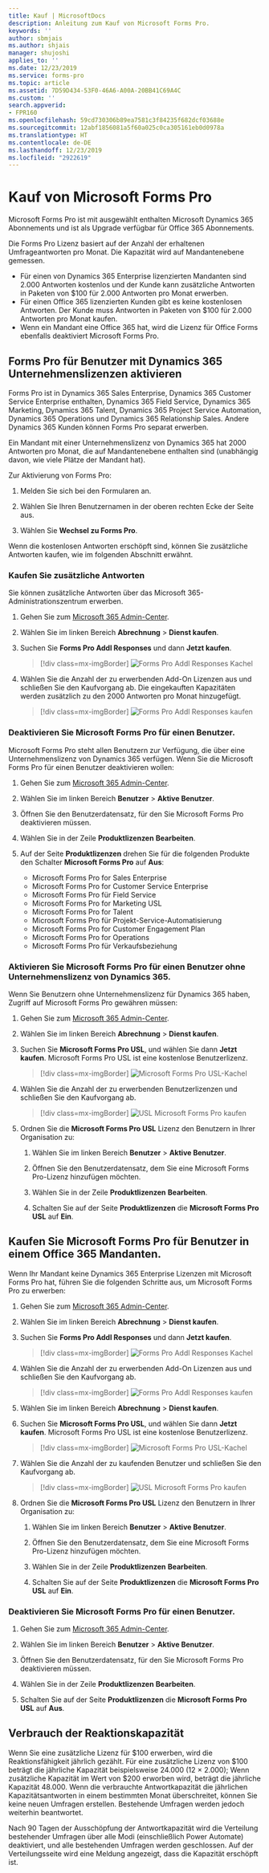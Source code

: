 ```yaml
---
title: Kauf | MicrosoftDocs
description: Anleitung zum Kauf von Microsoft Forms Pro.
keywords: ''
author: sbmjais
ms.author: shjais
manager: shujoshi
applies_to: ''
ms.date: 12/23/2019
ms.service: forms-pro
ms.topic: article
ms.assetid: 7D59D434-53F0-46A6-A00A-20BB41C69A4C
ms.custom: ''
search.appverid:
- FPR160
ms.openlocfilehash: 59cd730306b89ea7581c3f84235f682dcf03688e
ms.sourcegitcommit: 12abf1856081a5f60a025c0ca305161eb0d0978a
ms.translationtype: HT
ms.contentlocale: de-DE
ms.lasthandoff: 12/23/2019
ms.locfileid: "2922619"
---
```

# <a name="purchase-microsoft-forms-pro"></a>Kauf von Microsoft Forms Pro

Microsoft Forms Pro ist mit ausgewählt enthalten Microsoft Dynamics 365 Abonnements und ist als Upgrade verfügbar für Office 365 Abonnements.

Die Forms Pro Lizenz basiert auf der Anzahl der erhaltenen Umfrageantworten pro Monat. Die Kapazität wird auf Mandantenebene gemessen.

- Für einen von Dynamics 365 Enterprise lizenzierten Mandanten sind 2.000 Antworten kostenlos und der Kunde kann zusätzliche Antworten in Paketen von $100 für 2.000 Antworten pro Monat erwerben.
- Für einen Office 365 lizenzierten Kunden gibt es keine kostenlosen Antworten. Der Kunde muss Antworten in Paketen von $100 für 2.000 Antworten pro Monat kaufen.
- Wenn ein Mandant eine Office 365 hat, wird die Lizenz für Office Forms ebenfalls deaktiviert Microsoft Forms Pro.

## <a name="enable-forms-pro-for-users-with-dynamics-365-enterprise-licenses"></a>Forms Pro für Benutzer mit Dynamics 365 Unternehmenslizenzen aktivieren

Forms Pro ist in Dynamics 365 Sales Enterprise, Dynamics 365 Customer Service Enterprise enthalten, Dynamics 365 Field Service, Dynamics 365 Marketing, Dynamics 365 Talent, Dynamics 365 Project Service Automation, Dynamics 365 Operations und Dynamics 365 Relationship Sales. Andere Dynamics 365 Kunden können Forms Pro separat erwerben.

Ein Mandant mit einer Unternehmenslizenz von Dynamics 365 hat 2000 Antworten pro Monat, die auf Mandantenebene enthalten sind (unabhängig davon, wie viele Plätze der Mandant hat).

Zur Aktivierung von Forms Pro:

1. Melden Sie sich bei den Formularen an.

2. Wählen Sie Ihren Benutzernamen in der oberen rechten Ecke der Seite aus.

3. Wählen Sie **Wechsel zu Forms Pro**.

Wenn die kostenlosen Antworten erschöpft sind, können Sie zusätzliche Antworten kaufen, wie im folgenden Abschnitt erwähnt.

### <a name="purchase-additional-responses"></a>Kaufen Sie zusätzliche Antworten

Sie können zusätzliche Antworten über das Microsoft 365-Administrationszentrum erwerben.
 
1.  Gehen Sie zum [Microsoft 365 Admin-Center](https://admin.microsoft.com/). 

2.  Wählen Sie im linken Bereich **Abrechnung** > **Dienst kaufen**.

3.  Suchen Sie **Forms Pro Addl Responses** und dann **Jetzt kaufen**.

    > [!div class=mx-imgBorder]
    > ![Forms Pro Addl Responses Kachel](media/addl-responses-license.png "Forms Pro Addl Responses Kachel")

4.  Wählen Sie die Anzahl der zu erwerbenden Add-On Lizenzen aus und schließen Sie den Kaufvorgang ab. Die eingekauften Kapazitäten werden zusätzlich zu den 2000 Antworten pro Monat hinzugefügt.

    > [!div class=mx-imgBorder]
    > ![Forms Pro Addl Responses kaufen](media/addl-responses-license-purchase.png "Forms Pro Addl Responses kaufen")
 
### <a name="disable-microsoft-forms-pro-for-a-user"></a>Deaktivieren Sie Microsoft Forms Pro für einen Benutzer.

Microsoft Forms Pro steht allen Benutzern zur Verfügung, die über eine Unternehmenslizenz von Dynamics 365 verfügen. Wenn Sie die Microsoft Forms Pro für einen Benutzer deaktivieren wollen:

1.  Gehen Sie zum [Microsoft 365 Admin-Center](https://admin.microsoft.com/).

2.  Wählen Sie im linken Bereich **Benutzer** > **Aktive Benutzer**.

3.  Öffnen Sie den Benutzerdatensatz, für den Sie Microsoft Forms Pro deaktivieren müssen.

4.  Wählen Sie in der Zeile **Produktlizenzen** **Bearbeiten**.

5.  Auf der Seite **Produktlizenzen** drehen Sie für die folgenden Produkte den Schalter **Microsoft Forms Pro** auf **Aus**:
    - Microsoft Forms Pro for Sales Enterprise
    - Microsoft Forms Pro for Customer Service Enterprise
    - Microsoft Forms Pro für Field Service
    - Microsoft Forms Pro for Marketing USL
    - Microsoft Forms Pro for Talent
    - Microsoft Forms Pro für Projekt-Service-Automatisierung
    - Microsoft Forms Pro for Customer Engagement Plan
    - Microsoft Forms Pro for Operations
    - Microsoft Forms Pro für Verkaufsbeziehung

### <a name="enable-microsoft-forms-pro-for-a-user-without-a-dynamics-365-enterprise-license"></a>Aktivieren Sie Microsoft Forms Pro für einen Benutzer ohne Unternehmenslizenz von Dynamics 365.

Wenn Sie Benutzern ohne Unternehmenslizenz für Dynamics 365 haben, Zugriff auf Microsoft Forms Pro gewähren müssen:

1.  Gehen Sie zum [Microsoft 365 Admin-Center](https://admin.microsoft.com/).

2.  Wählen Sie im linken Bereich **Abrechnung** > **Dienst kaufen**.

3.  Suchen Sie **Microsoft Forms Pro USL**, und wählen Sie dann **Jetzt kaufen**. Microsoft Forms Pro USL ist eine kostenlose Benutzerlizenz.

    > [!div class=mx-imgBorder]
    > ![Microsoft Forms Pro USL-Kachel](media/usl-license.png "Microsoft Forms Pro USL-Kachel")

4.  Wählen Sie die Anzahl der zu erwerbenden Benutzerlizenzen und schließen Sie den Kaufvorgang ab.

    > [!div class=mx-imgBorder]
    > ![USL Microsoft Forms Pro kaufen](media/usl-license-purchase.png "Kaufen Sie Microsoft Forms Pro USL")

5.  Ordnen Sie die **Microsoft Forms Pro USL** Lizenz den Benutzern in Ihrer Organisation zu:

    1. Wählen Sie im linken Bereich **Benutzer** > **Aktive Benutzer**.

    2. Öffnen Sie den Benutzerdatensatz, dem Sie eine Microsoft Forms Pro-Lizenz hinzufügen möchten.

    3. Wählen Sie in der Zeile **Produktlizenzen** **Bearbeiten**.

    4. Schalten Sie auf der Seite **Produktlizenzen** die **Microsoft Forms Pro USL** auf **Ein**.

## <a name="purchase-microsoft-forms-pro-for-users-in-an-office-365-tenant"></a>Kaufen Sie Microsoft Forms Pro für Benutzer in einem Office 365 Mandanten.

Wenn Ihr Mandant keine Dynamics 365 Enterprise Lizenzen mit Microsoft Forms Pro hat, führen Sie die folgenden Schritte aus, um Microsoft Forms Pro zu erwerben:

1.  Gehen Sie zum [Microsoft 365 Admin-Center](https://admin.microsoft.com/).

2.  Wählen Sie im linken Bereich **Abrechnung** > **Dienst kaufen**.

3.  Suchen Sie **Forms Pro Addl Responses** und dann **Jetzt kaufen**.

    > [!div class=mx-imgBorder]
    > ![Forms Pro Addl Responses Kachel](media/addl-responses-license.png "Forms Pro Addl Responses Kachel")

4.  Wählen Sie die Anzahl der zu erwerbenden Add-On Lizenzen aus und schließen Sie den Kaufvorgang ab. 

    > [!div class=mx-imgBorder]
    > ![Forms Pro Addl Responses kaufen](media/addl-responses-license-purchase.png "Forms Pro Addl Responses kaufen")

5.  Wählen Sie im linken Bereich **Abrechnung** > **Dienst kaufen**.

6.  Suchen Sie **Microsoft Forms Pro USL**, und wählen Sie dann **Jetzt kaufen**. Microsoft Forms Pro USL ist eine kostenlose Benutzerlizenz.

    > [!div class=mx-imgBorder]
    > ![Microsoft Forms Pro USL-Kachel](media/usl-license.png "Microsoft Forms Pro USL-Kachel")

7.  Wählen Sie die Anzahl der zu kaufenden Benutzer und schließen Sie den Kaufvorgang ab.

    > [!div class=mx-imgBorder]
    > ![USL Microsoft Forms Pro kaufen](media/usl-license-purchase.png "Kaufen Sie Microsoft Forms Pro USL")

8.  Ordnen Sie die **Microsoft Forms Pro USL** Lizenz den Benutzern in Ihrer Organisation zu:

    1. Wählen Sie im linken Bereich **Benutzer** > **Aktive Benutzer**.

    2. Öffnen Sie den Benutzerdatensatz, dem Sie eine Microsoft Forms Pro-Lizenz hinzufügen möchten.

    3. Wählen Sie in der Zeile **Produktlizenzen** **Bearbeiten**.

    4. Schalten Sie auf der Seite **Produktlizenzen** die **Microsoft Forms Pro USL** auf **Ein**.

### <a name="disable-microsoft-forms-pro-for-a-user"></a>Deaktivieren Sie Microsoft Forms Pro für einen Benutzer.

1.  Gehen Sie zum [Microsoft 365 Admin-Center](https://admin.microsoft.com/).

2.  Wählen Sie im linken Bereich **Benutzer** > **Aktive Benutzer**.

3.  Öffnen Sie den Benutzerdatensatz, für den Sie Microsoft Forms Pro deaktivieren müssen.

4.  Wählen Sie in der Zeile **Produktlizenzen** **Bearbeiten**.

5.  Schalten Sie auf der Seite **Produktlizenzen** die **Microsoft Forms Pro USL** auf **Aus**.

## <a name="response-capacity-consumption"></a>Verbrauch der Reaktionskapazität

Wenn Sie eine zusätzliche Lizenz für $100 erwerben, wird die Reaktionsfähigkeit jährlich gezählt. Für eine zusätzliche Lizenz von $100 beträgt die jährliche Kapazität beispielsweise 24.000 (12 &times; 2.000); Wenn zusätzliche Kapazität im Wert von $200 erworben wird, beträgt die jährliche Kapazität 48.000. Wenn die verbrauchte Antwortkapazität die jährlichen Kapazitätsantworten in einem bestimmten Monat überschreitet, können Sie keine neuen Umfragen erstellen. Bestehende Umfragen werden jedoch weiterhin beantwortet.

Nach 90 Tagen der Ausschöpfung der Antwortkapazität wird die Verteilung bestehender Umfragen über alle Modi (einschließlich Power Automate) deaktiviert, und alle bestehenden Umfragen werden geschlossen. Auf der Verteilungsseite wird eine Meldung angezeigt, dass die Kapazität erschöpft ist.
